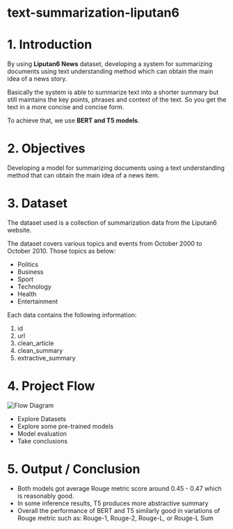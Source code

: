 # text-summarization-liputan6

# 1. Introduction
By using **Liputan6 News** dataset, developing a system for summarizing documents using text understanding method which can obtain the main idea of a news story. 

Basically the system is able to summarize text into a shorter summary but still maintains the key points, phrases and context of the text. So you get the text in a more concise and concise form.

To achieve that, we use **BERT and T5 models**.

# 2. Objectives
Developing a model for summarizing documents using a text understanding method that can obtain the main idea of a news item.

# 3. Dataset
The dataset used is a collection of summarization data from the Liputan6 website.

The dataset covers various topics and events from October 2000 to October 2010. Those topics as below:
- Politics
- Business
- Sport
- Technology
- Health
- Entertainment

Each data contains the following information:
1. id
2. url
3. clean_article
4. clean_summary
5. extractive_summary

# 4. Project Flow

![Flow Diagram](./images/flow-diafram.png)

- Explore Datasets
- Explore some pre-trained models
- Model evaluation
- Take conclusions

# 5. Output / Conclusion
- Both models got average Rouge metric score around 0.45 - 0.47 which is reasonably good.
- In some inference results, T5 produces more abstractive summary
- Overall the performance of BERT and T5 similarly good in variations of Rouge metric such as: Rouge-1, Rouge-2, Rouge-L, or Rouge-L Sum
